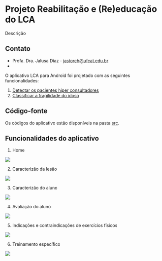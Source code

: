 # Projeto Reabilitação e (Re)educação do LCA

Descrição

## Contato
- Profa. Dra. Jalusa Díaz - jastorch@ufcat.edu.br
- 

O aplicativo LCA para Android foi projetado com as seguintes funcionalidades:
1. [Detectar os pacientes hiper consultadores](src/jaltsHiperConsultador.apk)
2. [Classificar a fragilidade do idoso](src/jaltsClassificaPaciente.apk)

## Código-fonte
Os códigos do aplicativo estão disponíveis na pasta [src](src/).

## Funcionalidades do aplicativo
1. Home

  ![](images/lca-app01.png)

2. Caracterizão da lesão

  ![](images/lca-app02.png)

3. Caracterizão do aluno

  ![](images/lca-app03.png)

4. Avaliação do aluno

  ![](images/lca-app04.png)

5. Indicações e contraindicações de exercícios físicos

  ![](images/lca-app05.png)

6. Treinamento específico

  ![](images/lca-app06.png)
